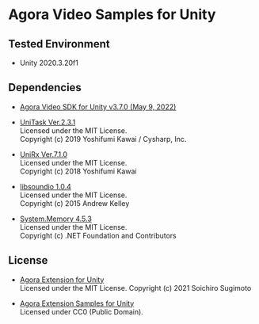 # Agora Video Samples for Unity

## Tested Environment
- Unity 2020.3.20f1

## Dependencies
- [Agora Video SDK for Unity v3.7.0 (May 9, 2022)](https://assetstore.unity.com/packages/tools/video/agora-video-sdk-for-unity-134502)

- [UniTask Ver.2.3.1](https://github.com/Cysharp/UniTask/releases/tag/2.3.1)  
  Licensed under the MIT License.  
  Copyright (c) 2019 Yoshifumi Kawai / Cysharp, Inc.

- [UniRx Ver.7.1.0](https://github.com/neuecc/UniRx/releases/tag/7.1.0)  
  Licensed under the MIT License.  
  Copyright (c) 2018 Yoshifumi Kawai

- [libsoundio 1.0.4](https://github.com/keijiro/jp.keijiro.libsoundio/tree/1.0.4)  
  Licensed under the MIT License.  
  Copyright (c) 2015 Andrew Kelley

- [System.Memory 4.5.3](https://www.nuget.org/packages/System.Memory/4.5.3)  
  Licensed under the MIT License.  
  Copyright (c) .NET Foundation and Contributors

## License
- [Agora Extension for Unity](https://github.com/sotanmochi/AgoraVideoSamples-Unity/tree/main/AgoraExtension)  
  Licensed under the MIT License. Copyright (c) 2021 Soichiro Sugimoto

- [Agora Extension Samples for Unity](https://github.com/sotanmochi/AgoraVideoSamples-Unity/tree/main/AgoraVideoSampleProject)  
  Licensed under CC0 (Public Domain).
